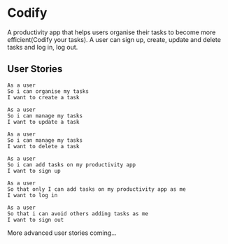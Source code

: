 # Codify

A productivity app that helps users organise their tasks to become more efficient(Codify your tasks). A user can sign up, create, update and delete tasks and log in, log out.

## User Stories
```
As a user
So i can organise my tasks
I want to create a task

As a user
So i can manage my tasks
I want to update a task

As a user
So i can manage my tasks
I want to delete a task

As a user
So i can add tasks on my productivity app
I want to sign up

As a user 
So that only I can add tasks on my productivity app as me
I want to log in

As a user
So that i can avoid others adding tasks as me
I want to sign out
```
More advanced user stories coming...

